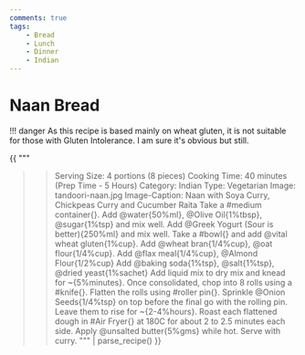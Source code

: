 ```yaml
---
comments: true
tags:
    - Bread
    - Lunch
    - Dinner
    - Indian
---
```


# Naan Bread

!!! danger
    As this recipe is based mainly on wheat gluten, it is not suitable for those with Gluten Intolerance. I am sure it's obvious but still.

{{ """
>> Serving Size: 4 portions (8 pieces)
>> Cooking Time: 40 minutes (Prep Time - 5 Hours)
>> Category: Indian
>> Type: Vegetarian
>> Image: tandoori-naan.jpg
>> Image-Caption: Naan with Soya Curry, Chickpeas Curry and Cucumber Raita
Take a #medium container{}. 
Add @water{50%ml}, @Olive Oil{1%tbsp}, @sugar{1%tsp} and mix well.
Add @Greek Yogurt (Sour is better){250%ml} and mix well.
Take a #bowl{} and add @vital wheat gluten{1%cup}.
Add @wheat bran{1/4%cup}, @oat flour{1/4%cup}.
Add @flax meal{1/4%cup}, @Almond Flour{1/2%cup}
Add @baking soda{1%tsp}, @salt{1%tsp}, @dried yeast{1%sachet}
Add liquid mix to dry mix and knead for ~{5%minutes}.
Once consolidated, chop into 8 rolls using a #knife{}. 
Flatten the rolls using #roller pin{}.
Sprinkle @Onion Seeds{1/4%tsp} on top before the final go with the rolling pin.
Leave them to rise for ~{2-4%hours}.
Roast each flattened dough in #Air Fryer{} at 180C for about 2 to 2.5 minutes each side.
Apply @unsalted butter{5%gms} while hot.
Serve with curry.
""" 
| parse_recipe() }}